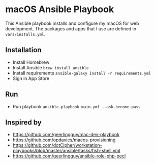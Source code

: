 # macOS Ansible Playbook

This Ansible playbook installs and configure my macOS for web development. The packages and apps that I use are defined in `vars/installs.yml`.

## Installation
- Install Homebrew
- Install Ansible `brew install ansible`
- Install requirements `ansible-galaxy install -r requirements.yml`
- Sign in App Store

## Run
- Run playbook `ansible-playbook main.yml --ask-become-pass`

## Inspired by

- https://github.com/geerlingguy/mac-dev-playbook
- https://github.com/opdavies/macos-provisioning
- https://github.com/dotCipher/workstation-playbooks/blob/master/ansible/tasks/fish-shell.yml
- https://github.com/geerlingguy/ansible-role-php-pecl
